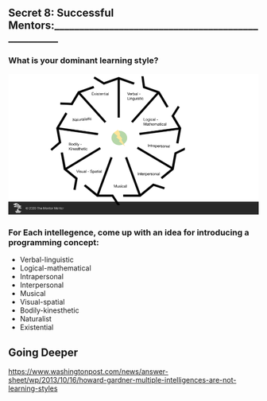 ## Secret  8: Successful Mentors:___________________________________________________

### What is your dominant learning style?

![Multiple Intellegences](images/s08-01-multiple-intellegences.png?raw=true)

### For Each intellegence, come up with an idea for introducing a programming concept:
  - Verbal-linguistic
  - Logical-mathematical
  - Intrapersonal
  - Interpersonal
  - Musical
  - Visual-spatial
  - Bodily-kinesthetic
  - Naturalist
  - Existential


## Going Deeper

https://www.washingtonpost.com/news/answer-sheet/wp/2013/10/16/howard-gardner-multiple-intelligences-are-not-learning-styles

